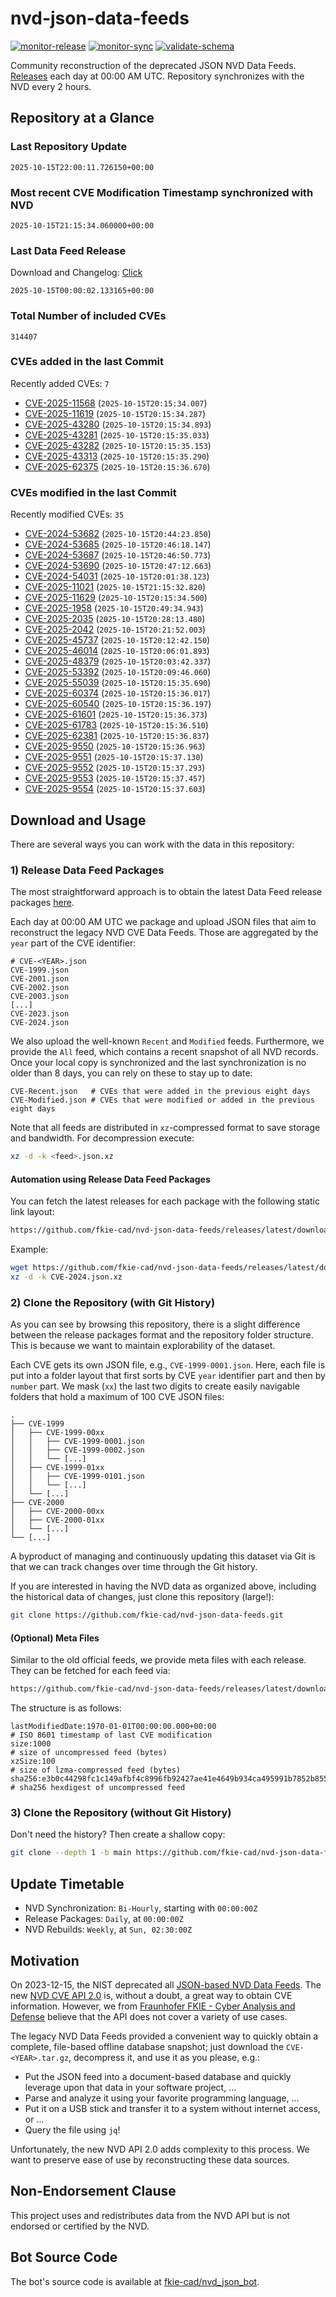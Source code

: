 # nvd-json-data-feeds

[![monitor-release](https://github.com/fkie-cad/nvd-json-data-feeds/actions/workflows/monitor_release.yml/badge.svg)](https://github.com/fkie-cad/nvd-json-data-feeds/actions/workflows/monitor_release.yml)
[![monitor-sync](https://github.com/fkie-cad/nvd-json-data-feeds/actions/workflows/monitor_sync.yml/badge.svg)](https://github.com/fkie-cad/nvd-json-data-feeds/actions/workflows/monitor_sync.yml)
[![validate-schema](https://github.com/fkie-cad/nvd-json-data-feeds/actions/workflows/validate_schema.yml/badge.svg)](https://github.com/fkie-cad/nvd-json-data-feeds/actions/workflows/validate_schema.yml)

Community reconstruction of the deprecated JSON NVD Data Feeds.
[Releases](https://github.com/fkie-cad/nvd-json-data-feeds/releases/latest) each day at 00:00 AM UTC.
Repository synchronizes with the NVD every 2 hours.

## Repository at a Glance

### Last Repository Update

```plain
2025-10-15T22:00:11.726150+00:00
```

### Most recent CVE Modification Timestamp synchronized with NVD

```plain
2025-10-15T21:15:34.060000+00:00
```

### Last Data Feed Release

Download and Changelog: [Click](https://github.com/fkie-cad/nvd-json-data-feeds/releases/latest)

```plain
2025-10-15T00:00:02.133165+00:00
```

### Total Number of included CVEs

```plain
314407
```

### CVEs added in the last Commit

Recently added CVEs: `7`

- [CVE-2025-11568](CVE-2025/CVE-2025-115xx/CVE-2025-11568.json) (`2025-10-15T20:15:34.007`)
- [CVE-2025-11619](CVE-2025/CVE-2025-116xx/CVE-2025-11619.json) (`2025-10-15T20:15:34.287`)
- [CVE-2025-43280](CVE-2025/CVE-2025-432xx/CVE-2025-43280.json) (`2025-10-15T20:15:34.893`)
- [CVE-2025-43281](CVE-2025/CVE-2025-432xx/CVE-2025-43281.json) (`2025-10-15T20:15:35.033`)
- [CVE-2025-43282](CVE-2025/CVE-2025-432xx/CVE-2025-43282.json) (`2025-10-15T20:15:35.153`)
- [CVE-2025-43313](CVE-2025/CVE-2025-433xx/CVE-2025-43313.json) (`2025-10-15T20:15:35.290`)
- [CVE-2025-62375](CVE-2025/CVE-2025-623xx/CVE-2025-62375.json) (`2025-10-15T20:15:36.670`)


### CVEs modified in the last Commit

Recently modified CVEs: `35`

- [CVE-2024-53682](CVE-2024/CVE-2024-536xx/CVE-2024-53682.json) (`2025-10-15T20:44:23.850`)
- [CVE-2024-53685](CVE-2024/CVE-2024-536xx/CVE-2024-53685.json) (`2025-10-15T20:46:18.147`)
- [CVE-2024-53687](CVE-2024/CVE-2024-536xx/CVE-2024-53687.json) (`2025-10-15T20:46:50.773`)
- [CVE-2024-53690](CVE-2024/CVE-2024-536xx/CVE-2024-53690.json) (`2025-10-15T20:47:12.663`)
- [CVE-2024-54031](CVE-2024/CVE-2024-540xx/CVE-2024-54031.json) (`2025-10-15T20:01:38.123`)
- [CVE-2025-11021](CVE-2025/CVE-2025-110xx/CVE-2025-11021.json) (`2025-10-15T21:15:32.820`)
- [CVE-2025-11629](CVE-2025/CVE-2025-116xx/CVE-2025-11629.json) (`2025-10-15T20:15:34.500`)
- [CVE-2025-1958](CVE-2025/CVE-2025-19xx/CVE-2025-1958.json) (`2025-10-15T20:49:34.943`)
- [CVE-2025-2035](CVE-2025/CVE-2025-20xx/CVE-2025-2035.json) (`2025-10-15T20:28:13.480`)
- [CVE-2025-2042](CVE-2025/CVE-2025-20xx/CVE-2025-2042.json) (`2025-10-15T20:21:52.003`)
- [CVE-2025-45737](CVE-2025/CVE-2025-457xx/CVE-2025-45737.json) (`2025-10-15T20:12:42.150`)
- [CVE-2025-46014](CVE-2025/CVE-2025-460xx/CVE-2025-46014.json) (`2025-10-15T20:06:01.893`)
- [CVE-2025-48379](CVE-2025/CVE-2025-483xx/CVE-2025-48379.json) (`2025-10-15T20:03:42.337`)
- [CVE-2025-53392](CVE-2025/CVE-2025-533xx/CVE-2025-53392.json) (`2025-10-15T20:09:46.060`)
- [CVE-2025-55039](CVE-2025/CVE-2025-550xx/CVE-2025-55039.json) (`2025-10-15T20:15:35.690`)
- [CVE-2025-60374](CVE-2025/CVE-2025-603xx/CVE-2025-60374.json) (`2025-10-15T20:15:36.017`)
- [CVE-2025-60540](CVE-2025/CVE-2025-605xx/CVE-2025-60540.json) (`2025-10-15T20:15:36.197`)
- [CVE-2025-61601](CVE-2025/CVE-2025-616xx/CVE-2025-61601.json) (`2025-10-15T20:15:36.373`)
- [CVE-2025-61783](CVE-2025/CVE-2025-617xx/CVE-2025-61783.json) (`2025-10-15T20:15:36.510`)
- [CVE-2025-62381](CVE-2025/CVE-2025-623xx/CVE-2025-62381.json) (`2025-10-15T20:15:36.837`)
- [CVE-2025-9550](CVE-2025/CVE-2025-95xx/CVE-2025-9550.json) (`2025-10-15T20:15:36.963`)
- [CVE-2025-9551](CVE-2025/CVE-2025-95xx/CVE-2025-9551.json) (`2025-10-15T20:15:37.130`)
- [CVE-2025-9552](CVE-2025/CVE-2025-95xx/CVE-2025-9552.json) (`2025-10-15T20:15:37.293`)
- [CVE-2025-9553](CVE-2025/CVE-2025-95xx/CVE-2025-9553.json) (`2025-10-15T20:15:37.457`)
- [CVE-2025-9554](CVE-2025/CVE-2025-95xx/CVE-2025-9554.json) (`2025-10-15T20:15:37.603`)


## Download and Usage

There are several ways you can work with the data in this repository:

### 1) Release Data Feed Packages

The most straightforward approach is to obtain the latest Data Feed release packages [here](https://github.com/fkie-cad/nvd-json-data-feeds/releases/latest).

Each day at 00:00 AM UTC we package and upload JSON files that aim to reconstruct the legacy NVD CVE Data Feeds.
Those are aggregated by the `year` part of the CVE identifier:

```
# CVE-<YEAR>.json
CVE-1999.json
CVE-2001.json
CVE-2002.json
CVE-2003.json
[...]
CVE-2023.json
CVE-2024.json
```

We also upload the well-known `Recent` and `Modified` feeds.
Furthermore, we provide the `All` feed, which contains a recent snapshot of all NVD records.
Once your local copy is synchronized and the last synchronization is no older than 8 days, you can rely on these to stay up to date:

```plain
CVE-Recent.json   # CVEs that were added in the previous eight days
CVE-Modified.json # CVEs that were modified or added in the previous eight days
```

Note that all feeds are distributed in `xz`-compressed format to save storage and bandwidth.
For decompression execute:

```sh
xz -d -k <feed>.json.xz
```

#### Automation using Release Data Feed Packages

You can fetch the latest releases for each package with the following static link layout:

```sh
https://github.com/fkie-cad/nvd-json-data-feeds/releases/latest/download/CVE-<YEAR>.json.xz
```

Example:

```sh
wget https://github.com/fkie-cad/nvd-json-data-feeds/releases/latest/download/CVE-2024.json.xz
xz -d -k CVE-2024.json.xz
```

### 2) Clone the Repository (with Git History)

As you can see by browsing this repository, there is a slight difference between the release packages format and the repository folder structure.
This is because we want to maintain explorability of the dataset.

Each CVE gets its own JSON file, e.g., `CVE-1999-0001.json`.
Here, each file is put into a folder layout that first sorts by CVE `year` identifier part and then by `number` part.
We mask (`xx`) the last two digits to create easily navigable folders that hold a maximum of 100 CVE JSON files:

```plain
.
├── CVE-1999
│   ├── CVE-1999-00xx
│   │   ├── CVE-1999-0001.json
│   │   ├── CVE-1999-0002.json
│   │   └── [...]
│   ├── CVE-1999-01xx
│   │   ├── CVE-1999-0101.json
│   │   └── [...]
│   └── [...]
├── CVE-2000
│   ├── CVE-2000-00xx
│   ├── CVE-2000-01xx
│   └── [...]
└── [...]
```

A byproduct of managing and continuously updating this dataset via Git is that we can track changes over time through the Git history.

If you are interested in having the NVD data as organized above, including the historical data of changes, just clone this repository (large!):

```sh
git clone https://github.com/fkie-cad/nvd-json-data-feeds.git
```

#### (Optional) Meta Files

Similar to the old official feeds, we provide meta files with each release. They can be fetched for each feed via:

```sh
https://github.com/fkie-cad/nvd-json-data-feeds/releases/latest/download/CVE-<YEAR>.meta
```

The structure is as follows:

```plain
lastModifiedDate:1970-01-01T00:00:00.000+00:00                          # ISO 8601 timestamp of last CVE modification
size:1000                                                               # size of uncompressed feed (bytes)
xzSize:100                                                              # size of lzma-compressed feed (bytes)
sha256:e3b0c44298fc1c149afbf4c8996fb92427ae41e4649b934ca495991b7852b855 # sha256 hexdigest of uncompressed feed
```

### 3) Clone the Repository (without Git History)

Don't need the history? Then create a shallow copy:

```sh
git clone --depth 1 -b main https://github.com/fkie-cad/nvd-json-data-feeds.git
```


## Update Timetable

* NVD Synchronization: `Bi-Hourly`, starting with `00:00:00Z`
* Release Packages: `Daily`, at `00:00:00Z`
* NVD Rebuilds: `Weekly`, at `Sun, 02:30:00Z`


## Motivation

On 2023-12-15, the NIST deprecated all [JSON-based NVD Data Feeds](https://nvd.nist.gov/vuln/data-feeds#divRetirementBanner-1).
The new [NVD CVE API 2.0](https://nvd.nist.gov/developers/vulnerabilities) is, without a doubt, a great way to obtain CVE information.
However, we from [Fraunhofer FKIE - Cyber Analysis and Defense](https://www.fkie.fraunhofer.de/en/departments/cad.html) believe that the API does not cover a variety of use cases.

The legacy NVD Data Feeds provided a convenient way to quickly obtain a complete, file-based offline database snapshot; just download the `CVE-<YEAR>.tar.gz`, decompress it, and use it as you please, e.g.:

- Put the JSON feed into a document-based database and quickly leverage upon that data in your software project, ...
- Parse and analyze it using your favorite programming language, ...
- Put it on a USB stick and transfer it to a system without internet access, or ...
- Query the file using `jq`!

Unfortunately, the new NVD API 2.0 adds complexity to this process.
We want to preserve ease of use by reconstructing these data sources.

## Non-Endorsement Clause

This project uses and redistributes data from the NVD API but is not endorsed or certified by the NVD.

## Bot Source Code

The bot's source code is available at [fkie-cad/nvd\_json\_bot](https://github.com/fkie-cad/nvd_json_bot).